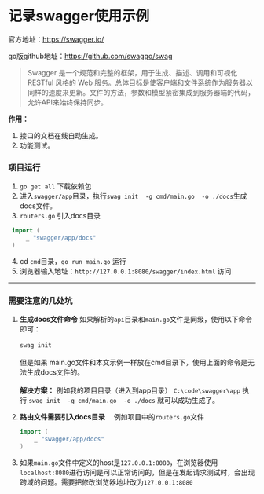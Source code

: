 # 记录swagger使用示例
官方地址：https://swagger.io/

go版github地址：https://github.com/swaggo/swag

> Swagger 是一个规范和完整的框架，用于生成、描述、调用和可视化 RESTful 风格的 Web 服务。总体目标是使客户端和文件系统作为服务器以同样的速度来更新。文件的方法，参数和模型紧密集成到服务器端的代码，允许API来始终保持同步。

**作用：**
1. 接口的文档在线自动生成。
2. 功能测试。

### 项目运行
1. `go get all` 下载依赖包
2. 进入`swagger/app`目录，执行`swag init  -g cmd/main.go  -o ./docs`生成docs文件。
3. `routers.go` 引入docs目录 
```go
 import (
     _ "swagger/app/docs"
 )
 ```
 4. cd `cmd`目录，`go run main.go` 运行
 5. 浏览器输入地址：`http://127.0.0.1:8080/swagger/index.html` 访问
_____

### 需要注意的几处坑
1. **生成docs文件命令**
   如果解析的`api`目录和`main.go`文件是同级，使用以下命令即可：<br>
   <br>
   `swag init` <br>
   <br>
   但是如果 main.go文件和本文示例一样放在cmd目录下，使用上面的命令是无法生成docs文件的。<br>
   <br>
   **解决方案：** 例如我的项目目录（进入到app目录） `C:\code\swagger\app`
    执行 `swag init  -g cmd/main.go  -o ./docs` 就可以成功生成了。
    <br>
2. **路由文件需要引入docs目录**
    &emsp;例如项目中的`routers.go`文件
    ```go
    import (
        _ "swagger/app/docs"
    )
    ```

3. 如果`main.go`文件中定义的host是`127.0.0.1:8080`，在浏览器使用`localhost:8080`进行访问是可以正常访问的，但是在发起请求测试时，会出现跨域的问题。需要把修改浏览器地址改为`127.0.0.1:8080`